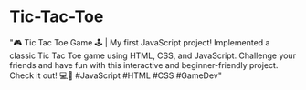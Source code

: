 # Tic-Tac-Toe
"🎮 Tic Tac Toe Game 🕹️ | My first JavaScript project! Implemented a classic Tic Tac Toe game using HTML, CSS, and JavaScript. Challenge your friends and have fun with this interactive and beginner-friendly project. Check it out! 💻🚀 #JavaScript #HTML #CSS #GameDev"
